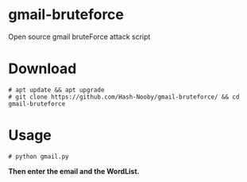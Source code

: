 # gmail-bruteforce
Open source gmail bruteForce attack script

# Download
```
# apt update && apt upgrade
# git clone https://github.com/Hash-Nooby/gmail-bruteforce/ && cd gmail-bruteforce
```

# Usage
```
# python gmail.py
```
**Then enter the email and the WordList.**
